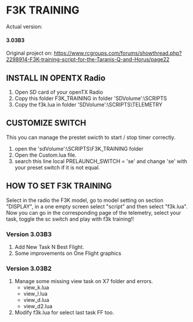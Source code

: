 # F3K TRAINING

Actual version: 
#### 3.03B3

Original project on: https://www.rcgroups.com/forums/showthread.php?2298914-F3K-training-script-for-the-Taranis-Q-and-Horus/page22

## INSTALL IN OPENTX Radio
1. Open SD card of your openTX Radio
2. Copy this folder F3K_TRAINING in folder 'SDVolume':\SCRIPTS
3. Copy the f3k.lua in folder 'SDVolume':\SCRIPTS\TELEMETRY

## CUSTOMIZE SWITCH
This you can manage the prestet swicth to start / stop timer correctly.
1. open the 'sdVolume':\SCRIPTS\F3K_TRAINING folder
2. Open the Custom.lua file.
3. search this line local PRELAUNCH_SWITCH = 'se' and change 'se' with your preset switch if it is not equal.

## HOW TO SET F3K TRAINING
Select in the radio the F3K model, go to model setting on section "DISPLAY", in a one empty screen select "script" and then select "f3k.lua".
Now you can go in the corresponding page of the telemetry, select your task, toggle the sc switch and play with f3k training!!



### Version 3.03B3
1. Add New Task N Best Flight.
2. Some improvements on One Flight graphics

### Version 3.03B2
1. Manage some missing view task on X7 folder and errors.
    - view_k.lua
    - view_l.lua
    - view_d.lua
    - view_d2.lua
2. Modify f3k.lua for select last task FF too.
